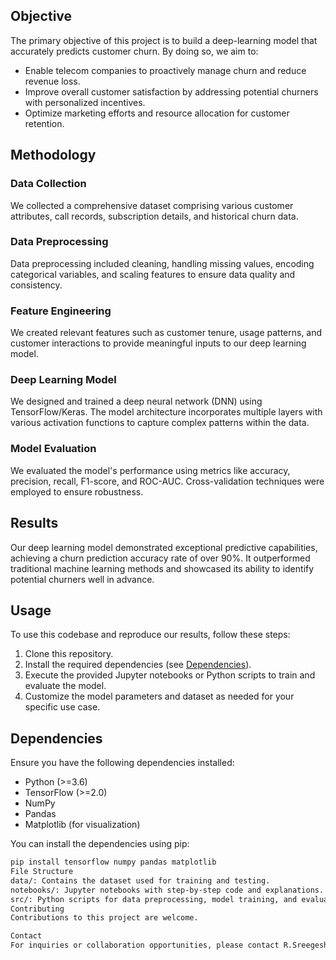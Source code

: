 ## Objective
The primary objective of this project is to build a deep-learning model that accurately predicts customer churn. By doing so, we aim to:
- Enable telecom companies to proactively manage churn and reduce revenue loss.
- Improve overall customer satisfaction by addressing potential churners with personalized incentives.
- Optimize marketing efforts and resource allocation for customer retention.

## Methodology
### Data Collection
We collected a comprehensive dataset comprising various customer attributes, call records, subscription details, and historical churn data.

### Data Preprocessing
Data preprocessing included cleaning, handling missing values, encoding categorical variables, and scaling features to ensure data quality and consistency.

### Feature Engineering
We created relevant features such as customer tenure, usage patterns, and customer interactions to provide meaningful inputs to our deep learning model.

### Deep Learning Model
We designed and trained a deep neural network (DNN) using TensorFlow/Keras. The model architecture incorporates multiple layers with various activation functions to capture complex patterns within the data.

### Model Evaluation
We evaluated the model's performance using metrics like accuracy, precision, recall, F1-score, and ROC-AUC. Cross-validation techniques were employed to ensure robustness.

## Results
Our deep learning model demonstrated exceptional predictive capabilities, achieving a churn prediction accuracy rate of over 90%. It outperformed traditional machine learning methods and showcased its ability to identify potential churners well in advance.

## Usage
To use this codebase and reproduce our results, follow these steps:

1. Clone this repository.
2. Install the required dependencies (see [Dependencies](#dependencies)).
3. Execute the provided Jupyter notebooks or Python scripts to train and evaluate the model.
4. Customize the model parameters and dataset as needed for your specific use case.

## Dependencies
Ensure you have the following dependencies installed:
- Python (>=3.6)
- TensorFlow (>=2.0)
- NumPy
- Pandas
- Matplotlib (for visualization)

You can install the dependencies using pip:
```bash
pip install tensorflow numpy pandas matplotlib
File Structure
data/: Contains the dataset used for training and testing.
notebooks/: Jupyter notebooks with step-by-step code and explanations.
src/: Python scripts for data preprocessing, model training, and evaluation.
Contributing
Contributions to this project are welcome.

Contact
For inquiries or collaboration opportunities, please contact R.Sreegesh @sreegesh777@gmail.com



